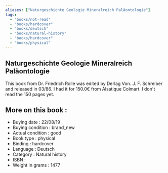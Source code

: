 ```yaml
---
aliases: ["Naturgeschichte Geologie Mineralreich Paläontologie"] 
tags: 
  - "books/not-read" 
  - "books/hardcover" 
  - "books/deutsch"
  - "books/natural-history"
  - "books/hardcover"
  - "books/physical"
---
```



## Naturgeschichte Geologie Mineralreich Paläontologie
This book from Dr. Friedrich Rolle was edited by Derlag Von. J. F. Schreiber and released in 03/86. I had it for 150.0€ from Alsatique Colmart. I don't read the 150 pages yet.

## More on this book :
- Buying date : 22/08/19
- Buying condition : brand_new
- Actual condition : good
- Book type : physical
- Binding : hardcover
- Language : Deutsch
- Category : Natural history
- ISBN : 
- Weight in grams : 1477
